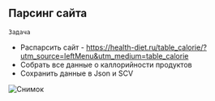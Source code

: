 ## Парсинг сайта

`Задача`

- Распарсить сайт - https://health-diet.ru/table_calorie/?utm_source=leftMenu&utm_medium=table_calorie
- Собрать все данные о каллорийности продуктов
- Сохранить данные в Json и SCV

![Снимок](https://github.com/Volotova/BS4_JSON_CSV_callories/assets/118131020/8ba28293-2aaa-4912-9d8e-b5a5fe750306)
